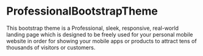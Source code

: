 # ProfessionalBootstrapTheme

This bootstrap theme is a Professional, sleek, responsive, real-world landing page which is designed to be freely used for your personal mobile website in order for showing your mobile apps or products to attract tens of thousands of visitors or customers.
